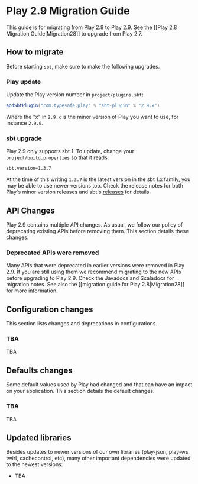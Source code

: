 <!--- Copyright (C) Lightbend Inc. <https://www.lightbend.com> -->

# Play 2.9 Migration Guide

This guide is for migrating from Play 2.8 to Play 2.9. See the [[Play 2.8 Migration Guide|Migration28]] to upgrade from Play 2.7.

## How to migrate

Before starting `sbt`, make sure to make the following upgrades.

### Play update

Update the Play version number in `project/plugins.sbt`:

```scala
addSbtPlugin("com.typesafe.play" % "sbt-plugin" % "2.9.x")
```

Where the "x" in `2.9.x` is the minor version of Play you want to use, for instance `2.9.0`.

### sbt upgrade

Play 2.9 only supports sbt 1. To update, change your `project/build.properties` so that it reads:

```properties
sbt.version=1.3.7
```

At the time of this writing `1.3.7` is the latest version in the sbt 1.x family, you may be able to use newer versions too. Check the release notes for both Play's minor version releases and sbt's [releases](https://github.com/sbt/sbt/releases) for details.

## API Changes

Play 2.9 contains multiple API changes. As usual, we follow our policy of deprecating existing APIs before removing them. This section details these changes.

### Deprecated APIs were removed

Many APIs that were deprecated in earlier versions were removed in Play 2.9. If you are still using them we recommend migrating to the new APIs before upgrading to Play 2.9. Check the Javadocs and Scaladocs for migration notes. See also the [[migration guide for Play 2.8|Migration28]] for more information.

## Configuration changes

This section lists changes and deprecations in configurations.

### TBA

TBA

## Defaults changes

Some default values used by Play had changed and that can have an impact on your application. This section details the default changes.

### TBA

TBA

## Updated libraries

Besides updates to newer versions of our own libraries (play-json, play-ws, twirl, cachecontrol, etc), many other important dependencies were updated to the newest versions:

* TBA
